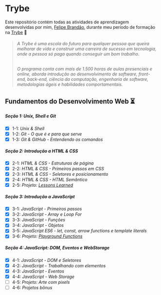 # Trybe

Este repositório contém todas as atividades de aprendizagem desenvolvidas por mim, [Felipe Brandão](https://linkedin.com/in/felipebrandaodasilva/), durante meu período de formação na [Trybe](https://www.betrybe.com/) 🚀

> ###### A Trybe é uma escola do futuro para qualquer pessoa que queira melhorar de vida e construir uma carreira de sucesso em tecnologia, onde a pessoa só paga quando conseguir um bom trabalho.  
> ###### O programa conta com mais de 1.500 horas de aulas presenciais e online, aborda introdução ao desenvolvimento de software, front-end, back-end, ciência da computação, engenharia de software, metodologias ágeis e habilidades comportamentais.

## Fundamentos do Desenvolvimento Web ⏳


##### Seção 1: Unix, Shell e Git

- [X] 1-1: _Unix & Shell_
- [X] 1-2: _Git - O que é e para que serve_
- [X] 1-3: _Git & GitHub - Entendendo os comandos_

##### Seção 2: Introdução a HTML & CSS

- [X] 2-1: _HTML & CSS - Estruturas de página_
- [X] 2-2: _HTML & CSS - Primeiros passos em CSS_
- [X] 2-3: _HTML & CSS - Seletores e posicionamento_
- [X] 2-4: _HTML & CSS - HTML Semântico_
- [X] 2-5: _Projeto: [Lessons Learned](https://github.com/tryber/sd-033-a-project-lessons-learned/pull/22)_

##### Seção 3: Introdução a JavaScript

- [X] 3-1: _JavaScript - Primeiros passos_
- [X] 3-2: _JavaScript - Array e Loop For_
- [X] 3-3: _JavaScript - Funções_
- [X] 3-4: _JavaScript - Objetos_
- [X] 3-5: _JavaScript ES6 - let, const, arrow functions e template literals_
- [X] 3-6: _Projeto: [Playground Functions](https://github.com/tryber/sd-033-a-project-playground-functions/pull/123)_

##### Seção 4: JavaScript: DOM, Eventos e WebStorage

- [X] 4-1: _JavaScript - DOM e Seletores_
- [X] 4-2: _JavaScript - Trabalhando com elementos_
- [X] 4-3: _JavaScript - Eventos_
- [X] 4-4: _JavaScript - Web Storage_
- [ ] 4-5: _Projeto: Arte com pixels_
- [ ] 4-6: _Projetos bônus_
